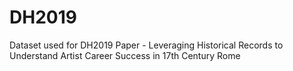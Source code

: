 # DH2019
Dataset used for DH2019 Paper - Leveraging Historical Records to Understand Artist Career Success in 17th Century Rome
